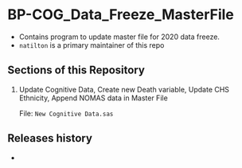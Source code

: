 # BP-COG_Data_Freeze_MasterFile

* Contains program to update master file for 2020 data freeze.
* `natilton` is a primary maintainer of this repo

## Sections of this Repository

1. Update Cognitive Data, Create new Death variable, Update CHS Ethnicity, Append NOMAS data in Master File

   File: `New Cognitive Data.sas`

## Releases history

* 

  
   
